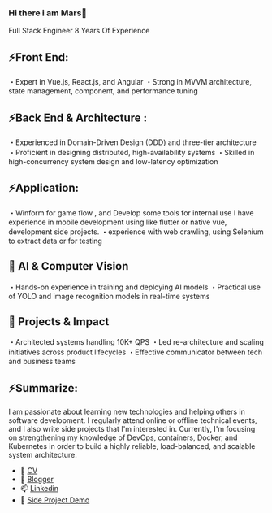 ### Hi there  i am Mars👋
Full Stack Engineer 8 Years Of Experience 

## ⚡Front End:  
・Expert in Vue.js, React.js, and Angular
・Strong in MVVM architecture, state management, component, and performance tuning

## ⚡Back End & Architecture : 
・Experienced in Domain-Driven Design (DDD) and three-tier architecture
・Proficient in designing distributed, high-availability systems
・Skilled in high-concurrency system design and low-latency optimization

## ⚡Application:  
・Winform for game flow , and Develop some tools for internal use I have experience in mobile development using like flutter or native vue, development side projects. 
・experience with web crawling, using Selenium to extract data or for testing 

## 🧠 AI & Computer Vision
・Hands-on experience in training and deploying AI models
・Practical use of YOLO and image recognition models in real-time systems

## 🧩 Projects & Impact
・Architected systems handling 10K+ QPS
・Led re-architecture and scaling initiatives across product lifecycles
・Effective communicator between tech and business teams

## ⚡Summarize:  
I am passionate about learning new technologies and helping others in software development. I regularly attend online or offline technical events, and I also write side projects that I'm interested in. Currently, I'm focusing on strengthening my knowledge of DevOps, containers, Docker, and Kubernetes in order to build a highly reliable, load-balanced, and scalable system architecture.

- 🔭 [CV](https://onedrive.live.com/view.aspx?resid=68D50E6AFE9A0E41!312&ithint=file%2cdocx&wdo=2&authkey=!AGpBmQz4Pw2YG3w)
- 🌱 [Blogger](https://aspnetmars.blogspot.com/)
- 📫 [Linkedin](https://www.linkedin.com/in/marstsaiforjob/)
- 🤔 [Side Project Demo](https://drive.google.com/drive/folders/1EmlM6FLIWd1xTqXD_etSaX7S8v9MwDHX?usp=sharing)


<!--
**MarsCaiWORD/MarsCaiWORD** is a ✨ _special_ ✨ repository because its `README.md` (this file) appears on your GitHub profile.

Here are some ideas to get you started:

- 🔭 I’m currently working on ...
- 🌱 I’m currently learning ...
- 👯 I’m looking to collaborate on ...
- 🤔 I’m looking for help with ...
- 💬 Ask me about ...
- 📫 How to reach me: ...
- 😄 Pronouns: ...
- ⚡ Fun fact: ...
-->
